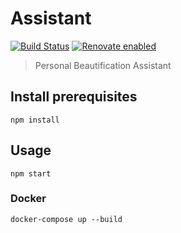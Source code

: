 # Assistant

[![Build Status](https://travis-ci.com/Unibeautify/assistant.svg?branch=master)](https://travis-ci.com/Unibeautify/assistant) [![Renovate enabled](https://img.shields.io/badge/renovate-enabled-brightgreen.svg)](https://renovateapp.com/)

> Personal Beautification Assistant

## Install prerequisites

```
npm install
```

## Usage

```
npm start
```

### Docker

```
docker-compose up --build
```
